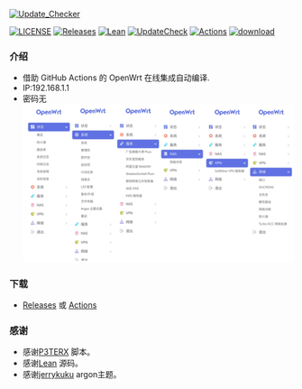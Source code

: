 [![Update_Checker](https://github.com/vpnshopee/OpenWrt_Personal-V01/actions/workflows/Update_Checker.yml/badge.svg)](https://github.com/vpnshopee/OpenWrt_Personal-V01/actions/workflows/Update_Checker.yml)

[![LICENSE](https://img.shields.io/github/license/mashape/apistatus.svg?style=flat-square&label=LICENSE)](https://github.com/vpnshopee/OpenWrt_Personal-V01/blob/main/LICENSE)
[![Releases](https://img.shields.io/badge/support-X86|R4S-blue?style=flat&logo=rss)](https://github.com/vpnshopee/OpenWrt_Personal-V01/releases)
[![Lean](https://img.shields.io/badge/SourceCode-Lean-green?style=flat&logo=GitHub)](https://github.com/coolsnowwolf/lede)
[![UpdateCheck](https://img.shields.io/badge/Automatic-UpdateCheck-blueviolet?style=flat&logo=apacheflink)](https://github.com/vpnshopee/OpenWrt_Personal-V01/actions)
[![Actions](https://img.shields.io/badge/GithubAction-Actions-important?style=flat&logo=GitHubActions)](https://github.com/vpnshopee/OpenWrt_Personal-V01/actions)
[![download](https://img.shields.io/github/downloads/vpnshopee/OpenWrt_Personal-V01/total)](https://github.com/vpnshopee/OpenWrt_Personal-V01/releases)

### 介绍 

- 借助 GitHub Actions 的 OpenWrt 在线集成自动编译.
- IP:192.168.1.1
- 密码无
![image](other/function.png)
  
### 下载
- [Releases](https://github.com/vpnshopee/OpenWrt_Personal-V01/releases) 或 [Actions](https://github.com/vpnshopee/OpenWrt_Personal-V01/actions)


### 感谢

- 感谢[P3TERX](https://github.com/P3TERX/Actions-OpenWrt) 脚本。  
- 感谢[Lean](https://github.com/coolsnowwolf/lede) 源码。  
- 感谢[jerrykuku](https://github.com/jerrykuku) argon主题。 
